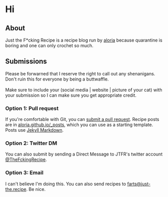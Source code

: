 # Hi

## About
Just the F\*cking Recipe is a recipe blog run by [aloria](https://twitter.com/aloria) because quarantine is boring and one can only crochet so much.

## Submissions
Please be forwarned that I reserve the right to call out any shenanigans. Don't ruin this for everyone by being a buttwaffle.  
<br/>
Make sure to include your (social media | website | picture of your cat) with your submission so I can make sure you get appropriate credit.

### Option 1: Pull request
If you're comfortable with Git, you can [submit a pull request](https://docs.github.com/en/free-pro-team@latest/github/collaborating-with-issues-and-pull-requests/creating-a-pull-request). Recipe posts are in [aloria.github.io/_posts](https://github.com/aloria/aloria.github.io/tree/master/_posts), which you can use as a starting template. Posts use [Jekyll Markdown](https://gist.github.com/roachhd/779fa77e9b90fe945b0c).

### Option 2: Twitter DM
You can also submit by sending a Direct Message to JTFR's twitter account [@TheFckingRecipe](https://twitter.com/TheFckingRecipe).

### Option 3: Email
I can't believe I'm doing this. You can also send recipes to [farts@just-the.recipe](mailto:farts@just-the.recipe). Be nice.
